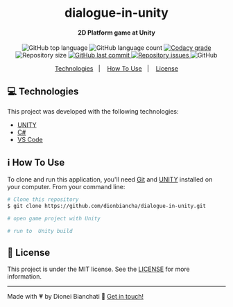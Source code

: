 <h1 align="center">
    <br>
    dialogue-in-unity
</h1>

<h4 align="center">
  2D Platform game at Unity
</h4>
<p align="center">
  <img alt="GitHub top language" src="https://img.shields.io/github/languages/top/dionbiancha/dialogue-in-unity.svg">

  <img alt="GitHub language count" src="https://img.shields.io/github/languages/count/dionbiancha/dialogue-in-unity.svg">

  <a href="https://www.codacy.com/app/dionbiancha/dialogue-in-unity?utm_source=github.com&amp;utm_medium=referral&amp;utm_content=dionbiancha/dialogue-in-unity&amp;utm_campaign=Badge_Grade">
    <img alt="Codacy grade" src="https://img.shields.io/codacy/grade/1b577a07dda843aba09f4bc55d1af8fc.svg">
  </a>

  <img alt="Repository size" src="https://img.shields.io/github/repo-size/dionbiancha/dialogue-in-unity.svg">
  <a href="https://github.com/dionbiancha/dialogue-in-unity/commits/master">
    <img alt="GitHub last commit" src="https://img.shields.io/github/last-commit/dionbiancha/dialogue-in-unity.svg">
  </a>

  <a href="https://github.com/dionbiancha/dialogue-in-unity/issues">
    <img alt="Repository issues" src="https://img.shields.io/github/issues/dionbiancha/dialogue-in-unity.svg">
  </a>

  <img alt="GitHub" src="https://img.shields.io/github/license/dionbiancha/dialogue-in-unity.svg">
</p>

<p align="center">
  <a href="#rocket-technologies">Technologies</a>&nbsp;&nbsp;&nbsp;|&nbsp;&nbsp;&nbsp;
  <a href="#information_source-how-to-use">How To Use</a>&nbsp;&nbsp;&nbsp;|&nbsp;&nbsp;&nbsp;
  <a href="#memo-license">License</a>
</p>

<!-- <p align="center">
  <img alt="Print" src="https://res.cloudinary.com/dionbiancha/image/upload/v1679441819/Design_sem_nome_1_ufhl8q.gif">
</p> -->

## :computer: Technologies

This project was developed with the following technologies:

- [UNITY](https://unity.com/pt)
- [C#](https://learn.microsoft.com/pt-br/dotnet/csharp/tour-of-csharp/)
- [VS Code](https://code.visualstudio.com/)

## :information_source: How To Use

To clone and run this application, you'll need [Git](https://git-scm.com) and [UNITY](https://unity.com/pt) installed on your computer. From your command line:

```bash
# Clone this repository
$ git clone https://github.com/dionbiancha/dialogue-in-unity.git

# open game project with Unity

# run to  Unity build
```

## :memo: License

This project is under the MIT license. See the [LICENSE](https://github.com/dionbiancha/dialogue-in-unity/blob/main/LICENSE) for more information.

---

Made with :heartpulse: by Dionei Bianchati :wave: [Get in touch!](https://www.linkedin.com/in/dionbiancha/)

